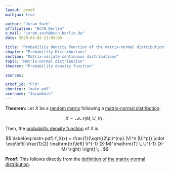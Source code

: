 ```yaml
---
layout: proof
mathjax: true

author: "Joram Soch"
affiliation: "BCCN Berlin"
e_mail: "joram.soch@bccn-berlin.de"
date: 2020-03-02 21:03:00

title: "Probability density function of the matrix-normal distribution"
chapter: "Probability Distributions"
section: "Matrix-variate continuous distributions"
topic: "Matrix-normal distribution"
theorem: "Probability density function"

sources:

proof_id: "P70"
shortcut: "matn-pdf"
username: "JoramSoch"
---
```



**Theorem:** Let $X$ be a [random matrix](/D/rmat) following a [matrix-normal distribution](/D/matn):

$$ \label{eq:matn}
X \sim \mathcal{MN}(M, U, V) \; .
$$

Then, the [probability density function](/D/pdf) of $X$ is

$$ \label{eq:matn-pdf}
f_X(x) = \frac{1}{\sqrt{(2\pi)^{np} |V|^n |U|^p}} \cdot \exp\left[-\frac{1}{2} \mathrm{tr}\left( V^{-1} (X-M)^\mathrm{T} \, U^{-1} (X-M) \right) \right] \; .
$$


**Proof:** This follows directly from the [definition of the matrix-normal distribution](/D/matn).